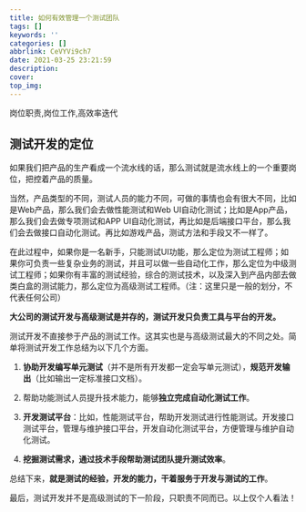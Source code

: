 ```yaml
---
title: 如何有效管理一个测试团队
tags: []
keywords: ''
categories: []
abbrlink: CeVYVi9ch7
date: 2021-03-25 23:21:59
description:
cover:
top_img:
---
```



岗位职责,岗位工作,高效率迭代

## 测试开发的定位

如果我们把产品的生产看成一个流水线的话，那么测试就是流水线上的一个重要岗位，把控着产品的质量。

当然，产品类型的不同，测试人员的能力不同，可做的事情也会有很大不同，比如是Web产品，那么我们会去做性能测试和Web UI自动化测试；比如是App产品，那么我们会去做专项测试和APP UI自动化测试，再比如是后端接口平台，那么我们会去做接口自动化测试。再比如游戏产品，测试方法和手段又不一样了。

在此过程中，如果你是一名新手，只能测试UI功能，那么定位为测试工程师；如果你可负责一些复杂业务的测试，并且可以做一些自动化工作，那么定位为中级测试工程师；如果你有丰富的测试经验，综合的测试技术，以及深入到产品内部去做类白盒的测试能力，那么定位为高级测试工程师。（注：这里只是一般的划分，不代表任何公司）

**大公司的测试开发与高级测试是并存的，测试开发只负责工具与平台的开发。**

测试开发不直接参于产品的测试工作。这其实也是与高级测试最大的不同之处。简单将测试开发工作总结为以下几个方面。

1. **协助开发编写单元测试**（并不是所有开发都一定会写单元测试），**规范开发输出**（比如输出一定标准接口文档）。
2. 帮助功能测试人员提升技术能力，能够**独立完成自动化测试工作**。
3. **开发测试平台**：比如，性能测试平台，帮助开发测试进行性能测试。开发接口测试平台，管理与维护接口平台，开发自动化测试平台，方便管理与维护自动化测试。

4. **挖掘测试需求，通过技术手段帮助测试团队提升测试效率**。

总结下来，**就是测试的经验，开发的能力，干着服务于开发与测试的工作**。

最后，测试开发并不是高级测试的下一阶段，只职责不同而已。以上仅个人看法！


